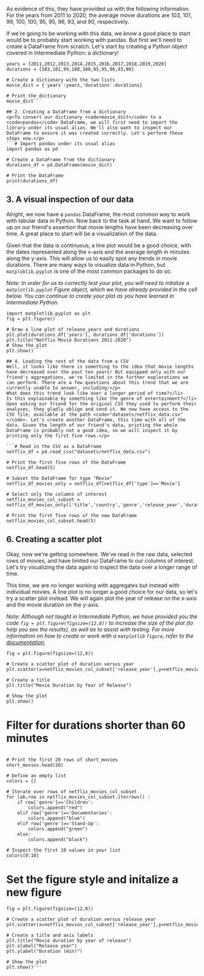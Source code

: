 As evidence of this, they have provided us with the following information. For the years from 2011 to 2020, the average movie durations are 103, 101, 99, 100, 100, 95, 95, 96, 93, and 90, respectively.

If we're going to be working with this data, we know a good place to start would be to probably start working with pandas. But first we'll need to create a DataFrame from scratch. Let's start by creating a Python object covered in Intermediate Python: a dictionary!
```# Create the years and durations lists
years = [2011,2012,2013,2014,2015,2016,2017,2018,2019,2020]
durations = [103,101,99,100,100,95,95,96,93,90]

# Create a dictionary with the two lists
movie_dict = {'years':years,'durations':durations}

# Print the dictionary
movie_dict```

## 2. Creating a DataFrame from a dictionary
<p>To convert our dictionary <code>movie_dict</code> to a <code>pandas</code> DataFrame, we will first need to import the library under its usual alias. We'll also want to inspect our DataFrame to ensure it was created correctly. Let's perform these steps now.</p>
```# Import pandas under its usual alias
import pandas as pd

# Create a DataFrame from the dictionary
durations_df = pd.DataFrame(movie_dict)

# Print the DataFrame
print(durations_df)
```
## 3. A visual inspection of our data
<p>Alright, we now have a <code>pandas</code> DataFrame, the most common way to work with tabular data in Python. Now back to the task at hand. We want to follow up on our friend's assertion that movie lengths have been decreasing over time. A great place to start will be a visualization of the data.</p>
<p>Given that the data is continuous, a line plot would be a good choice, with the dates represented along the x-axis and the average length in minutes along the y-axis. This will allow us to easily spot any trends in movie durations. There are many ways to visualize data in Python, but <code>matploblib.pyplot</code> is one of the most common packages to do so.</p>
<p><em>Note: In order for us to correctly test your plot, you will need to initalize a <code>matplotlib.pyplot</code> Figure object, which we have already provided in the cell below. You can continue to create your plot as you have learned in Intermediate Python.</em></p>

```# Import matplotlib.pyplot under its usual alias and create a figure
import matplotlib.pyplot as plt
fig = plt.figure()

# Draw a line plot of release_years and durations
plt.plot(durations_df['years'], durations_df['durations'])
plt.title("Netflix Movie Durations 2011-2020")
# Show the plot
plt.show()```

## 4. Loading the rest of the data from a CSV
Well, it looks like there is something to the idea that movie lengths have decreased over the past ten years! But equipped only with our friend's aggregations, we're limited in the further explorations we can perform. There are a few questions about this trend that we are currently unable to answer, including:</p>
What does this trend look like over a longer period of time?</li>
Is this explainable by something like the genre of entertainment?</li>
Upon asking our friend for the original CSV they used to perform their analyses, they gladly oblige and send it. We now have access to the CSV file, available at the path <code>"datasets/netflix_data.csv"</code>. Let's create another DataFrame, this time with all of the data. Given the length of our friend's data, printing the whole DataFrame is probably not a good idea, so we will inspect it by printing only the first five rows.</p>

```# Read in the CSV as a DataFrame
netflix_df = pd.read_csv("datasets/netflix_data.csv")

# Print the first five rows of the DataFrame
netflix_df.head(5)

# Subset the DataFrame for type "Movie"
netflix_df_movies_only = netflix_df[netflix_df['type']=='Movie']

# Select only the columns of interest
netflix_movies_col_subset = netflix_df_movies_only[['title','country','genre','release_year','duration']]

# Print the first five rows of the new DataFrame
netflix_movies_col_subset.head(5)
```
## 6. Creating a scatter plot
<p>Okay, now we're getting somewhere. We've read in the raw data, selected rows of movies, and have limited our DataFrame to our columns of interest. Let's try visualizing the data again to inspect the data over a longer range of time.</p>
<p>This time, we are no longer working with aggregates but instead with individual movies. A line plot is no longer a good choice for our data, so let's try a scatter plot instead. We will again plot the year of release on the x-axis and the movie duration on the y-axis.</p>
<p><em>Note: Although not taught in Intermediate Python, we have provided you the code <code>fig = plt.figure(figsize=(12,8))</code> to increase the size of the plot (to help you see the results), as well as to assist with testing. For more information on how to create or work with a <code>matplotlib</code> <code>figure</code>, refer to the <a href="https://matplotlib.org/stable/api/_as_gen/matplotlib.pyplot.figure.html">documentation</a>.</em></p>

``` # Create a figure and increase the figure size
fig = plt.figure(figsize=(12,8))

# Create a scatter plot of duration versus year
plt.scatter(x=netflix_movies_col_subset['release_year'],y=netflix_movies_col_subset['duration'])

# Create a title
plt.title("Movie Duration by Year of Release")

# Show the plot
plt.show()
```
# Filter for durations shorter than 60 minutes
```short_movies = netflix_movies_col_subset[netflix_movies_col_subset['duration']<60]

# Print the first 20 rows of short_movies
short_movies.head(20)

# Define an empty list
colors = []

# Iterate over rows of netflix_movies_col_subset
for lab,row in netflix_movies_col_subset.iterrows() :
    if row['genre']=='Children':
        colors.append("red")
    elif row['genre']=='Documentaries':
        colors.append("blue")
    elif row['genre']=='Stand-Up':
        colors.append("green")
    else:
        colors.append("black")
        
# Inspect the first 10 values in your list        
colors[0:10]
```
# Set the figure style and initalize a new figure
```plt.style.use('fivethirtyeight')
fig = plt.figure(figsize=(12,8))

# Create a scatter plot of duration versus release_year
plt.scatter(x=netflix_movies_col_subset['release_year'],y=netflix_movies_col_subset['duration'],c=colors)

# Create a title and axis labels
plt.title("Movie duration by year of release")
plt.xlabel("Release year")
plt.ylabel("Duration (min)")

# Show the plot
plt.show()'''

